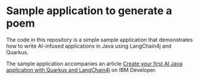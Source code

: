 # Sample application to generate a poem

The code in this repository is a simple sample application that demonstrates how to write AI-infused applications in Java using LangChain4j and Quarkus.

The sample application accompanies an article [Create your first AI Java application with Quarkus and LangChain4j](https://developer.ibm.com/tutorials/create-ai-java-app-quarkus-langchain/) on IBM Developer.
